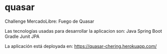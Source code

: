 # quasar
Challenge MercadoLibre: Fuego de Quasar

Las tecnologías usadas para desarrollar la aplicacion son:
Java Spring Boot
Gradle
Junit
JPA

La aplicación está deployada en: https://quasar-chering.herokuapp.com/

